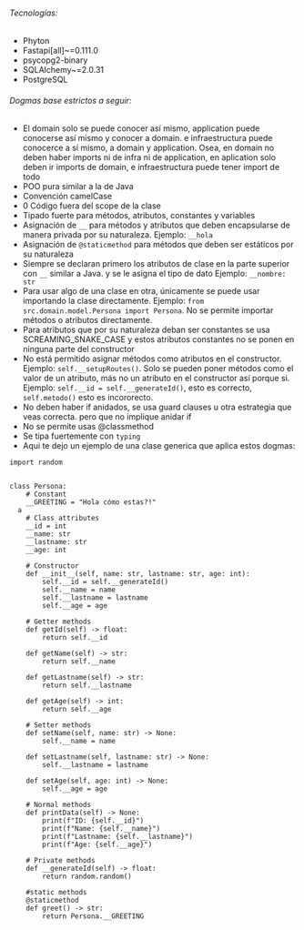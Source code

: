 ###### Tecnologías:

- Phyton
- Fastapi[all]~=0.111.0
- psycopg2-binary  
- SQLAlchemy~=2.0.31
- PostgreSQL 
###### Dogmas base estrictos a seguir:

- El domain solo se puede conocer así mismo, application puede conocerse así mismo y conocer a domain. e infraestructura puede conocerce a sí mismo, a domain y application. Osea, en domain no deben haber imports ni de infra ni de application, en aplication solo deben ir imports de domain, e infraestructura puede tener import de todo
- POO pura similar a la de Java
- Convención camelCase
- 0 Código fuera del scope de la clase
- Tipado fuerte para métodos, atributos, constantes y variables
- Asignación de `__` para métodos y atributos que deben encapsularse de manera privada por su naturaleza. Ejemplo: `__hola`
- Asignación de `@staticmethod` para métodos que deben ser estáticos por su naturaleza
- Siempre se declaran primero los atributos de clase en la parte superior con `__` similar a Java. y se le asigna el tipo de dato Ejemplo: `__nombre: str`
- Para usar algo de una clase en otra, únicamente se puede usar importando la clase directamente. Ejemplo: `from src.domain.model.Persona import Persona`. No se permite importar métodos o atributos directamente.
- Para atributos  que por su naturaleza deban ser constantes se usa SCREAMING_SNAKE_CASE y estos atributos constantes no se ponen en ninguna parte del constructor
- No está permitido asignar métodos como atributos en el constructor. Ejemplo: `self.__setupRoutes()`. Solo se pueden poner métodos como el valor de un atributo, más no un atributo en el constructor así porque si. Ejemplo: `self.__id = self.__generateId()`, esto es correcto, `self.metodo()` esto es incororecto. 
- No deben haber if anidados, se usa guard clauses u otra estrategia que veas correcta. pero que no implique anidar if
- No se permite usas @classmethod
- Se tipa fuertemente con `typing`
- Aqui te dejo un ejemplo de una clase generica que aplica estos dogmas:

```
import random  
  
  
class Persona:  
    # Constant  
    __GREETING = "Hola cómo estas?!"  
  a
    # Class attributes  
    __id = int  
    __name: str  
    __lastname: str  
    __age: int  
  
    # Constructor  
    def __init__(self, name: str, lastname: str, age: int):  
        self.__id = self.__generateId()  
        self.__name = name  
        self.__lastname = lastname  
        self.__age = age  
  
    # Getter methods  
    def getId(self) -> float:  
        return self.__id  
  
    def getName(self) -> str:  
        return self.__name  
  
    def getLastname(self) -> str:  
        return self.__lastname  
  
    def getAge(self) -> int:  
        return self.__age  
  
    # Setter methods  
    def setName(self, name: str) -> None:  
        self.__name = name  
  
    def setLastname(self, lastname: str) -> None:  
        self.__lastname = lastname  
  
    def setAge(self, age: int) -> None:  
        self.__age = age  
  
    # Normal methods  
    def printData(self) -> None:  
        print(f"ID: {self.__id}")  
        print(f"Name: {self.__name}")  
        print(f"Lastname: {self.__lastname}")  
        print(f"Age: {self.__age}")  
  
    # Private methods  
    def __generateId(self) -> float:  
        return random.random()  
  
    #static methods  
    @staticmethod  
    def greet() -> str:  
        return Persona.__GREETING
```


